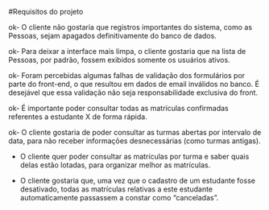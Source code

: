 #Requisitos do projeto

ok- O cliente não gostaria que registros importantes do sistema, como as Pessoas, sejam apagados definitivamente do banco de dados.

ok- Para deixar a interface mais limpa, o cliente gostaria que na lista de Pessoas, por padrão, fossem exibidos somente os usuários ativos.

ok- Foram percebidas algumas falhas de validação dos formulários por parte do front-end, o que resultou em dados de email inválidos no banco. É desejável que essa validação não seja responsabilidade exclusiva do front.

ok- É importante poder consultar todas as matrículas confirmadas referentes a estudante X de forma rápida.

ok- O cliente gostaria de poder consultar as turmas abertas por intervalo de data, para não receber informações desnecessárias (como turmas antigas).

- O cliente quer poder consultar as matrículas por turma e saber quais delas estão lotadas, para organizar melhor as matrículas.

- O cliente gostaria que, uma vez que o cadastro de um estudante fosse desativado, todas as matrículas relativas a este estudante automaticamente passassem a constar como “canceladas”.
